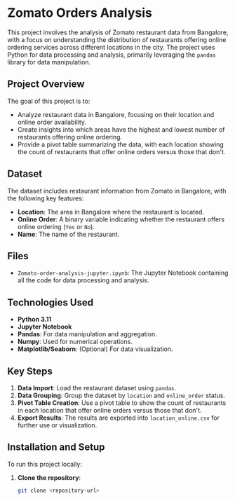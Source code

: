 # Zomato Orders Analysis

This project involves the analysis of Zomato restaurant data from Bangalore, with a focus on understanding the distribution of restaurants offering online ordering services across different locations in the city. The project uses Python for data processing and analysis, primarily leveraging the `pandas` library for data manipulation.

## Project Overview

The goal of this project is to:

- Analyze restaurant data in Bangalore, focusing on their location and online order availability.
- Create insights into which areas have the highest and lowest number of restaurants offering online ordering.
- Provide a pivot table summarizing the data, with each location showing the count of restaurants that offer online orders versus those that don't.

## Dataset

The dataset includes restaurant information from Zomato in Bangalore, with the following key features:
- **Location**: The area in Bangalore where the restaurant is located.
- **Online Order**: A binary variable indicating whether the restaurant offers online ordering (`Yes` or `No`).
- **Name**: The name of the restaurant.

## Files

- `Zomato-order-analysis-jupyter.ipynb`: The Jupyter Notebook containing all the code for data processing and analysis.
## Technologies Used

- **Python 3.11**
- **Jupyter Notebook**
- **Pandas**: For data manipulation and aggregation.
- **Numpy**: Used for numerical operations.
- **Matplotlib/Seaborn**: (Optional) For data visualization.

## Key Steps

1. **Data Import**: Load the restaurant dataset using `pandas`.
2. **Data Grouping**: Group the dataset by `location` and `online_order` status.
3. **Pivot Table Creation**: Use a pivot table to show the count of restaurants in each location that offer online orders versus those that don't.
4. **Export Results**: The results are exported into `location_online.csv` for further use or visualization.

## Installation and Setup

To run this project locally:

1. **Clone the repository**:
   ```bash
   git clone <repository-url>
